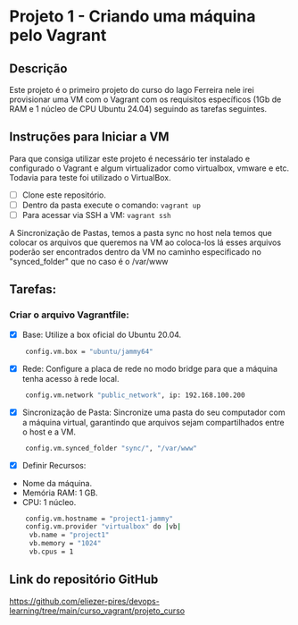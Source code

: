 # Projeto 1 - Criando uma máquina pelo Vagrant

## Descrição
Este projeto é o primeiro projeto do curso do Iago Ferreira nele irei provisionar uma VM com o Vagrant com os requisitos específicos (1Gb de RAM e 1 núcleo de CPU Ubuntu 24.04) seguindo as tarefas seguintes.

## Instruções para Iniciar a VM
Para que consiga utilizar este projeto é necessário ter instalado e configurado o Vagrant e algum virtualizador como virtualbox, vmware e etc. Todavia para teste foi utilizado o VirtualBox.

- [ ] Clone este repositório.
- [ ] Dentro da pasta execute o comando: `vagrant up`
- [ ] Para acessar via SSH a VM: `vagrant ssh`

A Sincronização de Pastas, temos a pasta sync no host nela temos que colocar os arquivos que queremos na VM ao coloca-los lá esses arquivos poderão ser encontrados dentro da VM no caminho especificado no "synced_folder" que no caso é o /var/www

## Tarefas:
### Criar o arquivo **Vagrantfile**:
- [x] Base: Utilize a box oficial do Ubuntu 20.04.
``` bash
    config.vm.box = "ubuntu/jammy64"
```

- [x] Rede: Configure a placa de rede no modo bridge para que a máquina tenha acesso à rede local.
``` bash
    config.vm.network "public_network", ip: 192.168.100.200
```

- [x] Sincronização de Pasta: Sincronize uma pasta do seu computador com a máquina virtual, garantindo que arquivos sejam compartilhados entre o host e a VM.
``` bash
    config.vm.synced_folder "sync/", "/var/www"
```

- [x] Definir Recursos:
 - Nome da máquina.
 - Memória RAM: 1 GB.
 - CPU: 1 núcleo.
``` bash
    config.vm.hostname = "project1-jammy"
    config.vm.provider "virtualbox" do |vb|
     vb.name = "project1"
     vb.memory = "1024"
     vb.cpus = 1
```
## Link do repositório GitHub

https://github.com/eliezer-pires/devops-learning/tree/main/curso_vagrant/projeto_curso
